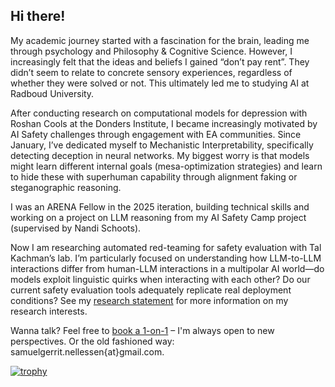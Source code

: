 ## Hi there!

My academic journey started with a fascination for the brain, leading me through psychology and Philosophy & Cognitive Science. However, I increasingly felt that the ideas and beliefs I gained “don’t pay rent”. They didn’t seem to relate to concrete sensory experiences, regardless of whether they were solved or not. This ultimately led me to studying AI at Radboud University.

After conducting research on computational models for depression with Roshan Cools at the Donders Institute, I became increasingly motivated by AI Safety challenges through engagement with EA communities. Since January, I’ve dedicated myself to Mechanistic Interpretability, specifically detecting deception in neural networks. My biggest worry is that models might learn different internal goals (mesa-optimization strategies) and learn to hide these with superhuman capability through alignment faking or steganographic reasoning.

I was an ARENA Fellow in the 2025 iteration, building technical skills and working on a project on LLM reasoning from my AI Safety Camp project (supervised by Nandi Schoots).

Now I am researching automated red-teaming for safety evaluation with Tal Kachman’s lab. I’m particularly focused on understanding how LLM-to-LLM interactions differ from human-LLM interactions in a multipolar AI world—do models exploit linguistic quirks when interacting with each other? Do our current safety evaluation tools adequately replicate real deployment conditions? See my [research statement](https://docs.google.com/document/d/1UmENQMvMX4sHiuYtsZ_PJ_V95Ygz4LUyxLB5TiugXK8/edit?usp=sharing) for more information on my research interests.

Wanna talk? Feel free to [book a 1-on-1](https://calendar.app.google/3c9J24Pbcb1F558c9) – I'm always open to new perspectives. Or the old fashioned way: samuelgerrit.nellessen{at}gmail.com.

[![trophy](https://github-profile-trophy.vercel.app/?username=DerOeko&theme=onedark)](https://github.com/ryo-ma/github-profile-trophy)
<!--
**DerOeko/DerOeko** is a ✨ _special_ ✨ repository because its `README.md` (this file) appears on your GitHub profile.

Here are some ideas to get you started:

- 🔭 I’m currently working on ...
- 🌱 I’m currently learning ...
- 👯 I’m looking to collaborate on ...
- 🤔 I’m looking for help with ...
- 💬 Ask me about ...
- 📫 How to reach me: ...
- 😄 Pronouns: ...
- ⚡ Fun fact: ...
-->
